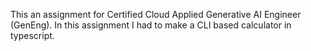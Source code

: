 This an assignment for Certified Cloud Applied Generative AI Engineer (GenEng).
In this assignment I had to make a CLI based calculator in typescript.
